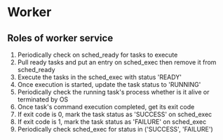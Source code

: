# Worker

## Roles of worker service
1. Periodically check on sched_ready for tasks to execute
2. Pull ready tasks and put an entry on sched_exec then remove it from sched_ready
3. Execute the tasks in the sched_exec with status 'READY'
4. Once execution is started, update the task status to 'RUNNING'
5. Periodically check the running task's process whether is it alive or terminated by OS
6. Once task's command execution completed, get its exit code
7. If exit code is 0, mark the task status as 'SUCCESS' on sched_exec
8. If exit code is 1, mark the task status as 'FAILURE' on sched_exec
9. Periodically check sched_exec for status in ('SUCCESS', 'FAILURE')

 